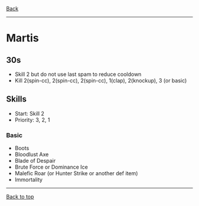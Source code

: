 [Back](../)

----

# Martis

## 30s
- Skill 2 but do not use last spam to reduce cooldown
- Kill 2(spin-cc), 2(spin-cc), 2(spin-cc), 1(clap), 2(knockup), 3 (or basic)

## Skills
- Start: Skill 2
- Priority: 3, 2, 1

### Basic
- Boots
- Bloodlust Axe
- Blade of Despair
- Brute Force or Dominance Ice
- Malefic Roar (or Hunter Strike or another def item)
- Immortality


----

[Back to top](./#)
